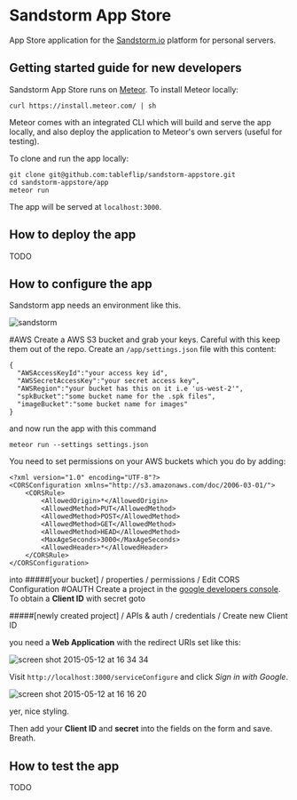 # Sandstorm App Store

App Store application for the [Sandstorm.io](https://sandstorm.io/) platform for personal servers.

## Getting started guide for new developers

Sandstorm App Store runs on [Meteor](meteor.com).  To install Meteor locally:

```
curl https://install.meteor.com/ | sh
```

Meteor comes with an integrated CLI which will build and serve the app locally, and also deploy the application to Meteor's own servers (useful for testing).

To clone and run the app locally:

```
git clone git@github.com:tableflip/sandstorm-appstore.git
cd sandstorm-appstore/app
meteor run
```

The app will be served at `localhost:3000`.

## How to deploy the app

TODO

## How to configure the app

Sandstorm app needs an environment like this.

![sandstorm](https://cloud.githubusercontent.com/assets/4499581/7590433/71ef49f6-f8c0-11e4-9665-0b3d82279eae.jpg)

#AWS
Create a AWS S3 bucket and grab your keys. Careful with this keep them out of the repo. Create an `/app/settings.json` file with this content:

```
{
  "AWSAccessKeyId":"your access key id",
  "AWSSecretAccessKey":"your secret access key",
  "AWSRegion":"your bucket has this on it i.e 'us-west-2'",
  "spkBucket":"some bucket name for the .spk files",
  "imageBucket":"some bucket name for images"
}
```
and now run the app with this command

`meteor run --settings settings.json`

You need to set permissions on your AWS buckets which you do by adding:
```
<?xml version="1.0" encoding="UTF-8"?>
<CORSConfiguration xmlns="http://s3.amazonaws.com/doc/2006-03-01/">
    <CORSRule>
        <AllowedOrigin>*</AllowedOrigin>
        <AllowedMethod>PUT</AllowedMethod>
        <AllowedMethod>POST</AllowedMethod>
        <AllowedMethod>GET</AllowedMethod>
        <AllowedMethod>HEAD</AllowedMethod>
        <MaxAgeSeconds>3000</MaxAgeSeconds>
        <AllowedHeader>*</AllowedHeader>
    </CORSRule>
</CORSConfiguration>
```
into
#####[your bucket] / properties / permissions / Edit CORS Configuration
#OAUTH
Create a project in the [google developers console](https://console.developers.google.com/project). To obtain a __Client ID__ with secret goto

#####[newly created project] / APIs & auth / credentials / Create new Client ID

you need a __Web Application__ with the redirect URIs set like this:

![screen shot 2015-05-12 at 16 34 34](https://cloud.githubusercontent.com/assets/4499581/7591331/31a451ca-f8c5-11e4-9cc7-6ac5de43fcc6.jpg)

Visit `http://localhost:3000/serviceConfigure` and click *Sign in with Google*.

![screen shot 2015-05-12 at 16 16 20](https://cloud.githubusercontent.com/assets/4499581/7590831/4bbb1d9e-f8c2-11e4-8cfa-d54c39885715.jpg)

yer, nice styling.

Then add your __Client ID__ and __secret__ into the fields on the form and save. Breath.


## How to test the app

TODO
